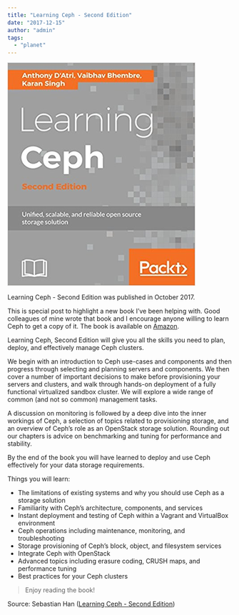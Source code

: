 ```yaml
---
title: "Learning Ceph - Second Edition"
date: "2017-12-15"
author: "admin"
tags: 
  - "planet"
---
```


![Title](images/learning-ceph-2.jpg)

Learning Ceph - Second Edition was published in October 2017.

This is special post to highlight a new book I’ve been helping with. Good colleagues of mine wrote that book and I encourage anyone willing to learn Ceph to get a copy of it. The book is available on [Amazon](https://www.amazon.com/Learning-Ceph-scalable-reliable-solution-ebook/dp/B01NBP2D9I).

Learning Ceph, Second Edition will give you all the skills you need to plan, deploy, and effectively manage Ceph clusters.

We begin with an introduction to Ceph use-cases and components and then progress through selecting and planning servers and components. We then cover a number of important decisions to make before provisioning your servers and clusters, and walk through hands-on deployment of a fully functional virtualized sandbox cluster. We will explore a wide range of common (and not so common) management tasks.

A discussion on monitoring is followed by a deep dive into the inner workings of Ceph, a selection of topics related to provisioning storage, and an overview of Ceph’s role as an OpenStack storage solution. Rounding out our chapters is advice on benchmarking and tuning for performance and stability.

By the end of the book you will have learned to deploy and use Ceph effectively for your data storage requirements.

Things you will learn:

- The limitations of existing systems and why you should use Ceph as a storage solution
- Familiarity with Ceph’s architecture, components, and services
- Instant deployment and testing of Ceph within a Vagrant and VirtualBox environment
- Ceph operations including maintenance, monitoring, and troubleshooting
- Storage provisioning of Ceph’s block, object, and filesystem services
- Integrate Ceph with OpenStack
- Advanced topics including erasure coding, CRUSH maps, and performance tuning
- Best practices for your Ceph clusters

> Enjoy reading the book!

Source: Sebastian Han ([Learning Ceph - Second Edition](https://sebastien-han.fr/blog/2017/12/15/Learning-Ceph-Second-Edition/))
